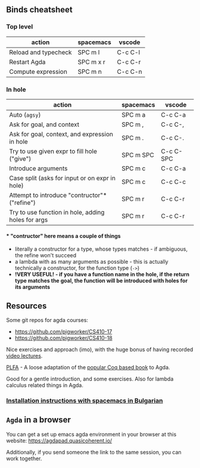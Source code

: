 ## Binds cheatsheet
### Top level
| action               | spacemacs   | vscode  |
|----------------------|-------------|---------|
| Reload and typecheck | SPC m l     | C-c C-l |
| Restart Agda         | SPC m x r   | C-c C-r |
| Compute expression   | SPC m n     | C-c C-n |

### In hole
| action                                             | spacemacs | vscode    |
|----------------------------------------------------|-----------|-----------|
| Auto (`agsy`)                                      | SPC m a   | C-c C-a   |
| Ask for goal, and context                          | SPC m ,   | C-c C-,   |
| Ask for goal, context, and expression in hole      | SPC m .   | C-c C-.   |
| Try to use given expr to fill hole ("give")        | SPC m SPC | C-c C-SPC |
| Introduce arguments                                | SPC m c   | C-c C-a   |
| Case split (asks for input or on expr in hole)     | SPC m c   | C-c C-c   |
| Attempt to introduce "contructor"\* ("refine")     | SPC m r   | C-c C-r   |
| Try to use function in hole, adding holes for args | SPC m r   | C-c C-r   |


#### \* "contructor" here means a couple of things
  * literally a constructor for a type, whose types matches - if ambiguous, the refine won't succeed
  * a lambda with as many arguments as possible - this is actually technically a constructor, for the function type (`->`)
  * **!VERY USEFUL! - if you have a function name in the hole, if the return type matches the goal, the function will be introduced with holes for its arguments**

## Resources
Some git repos for agda courses:
* https://github.com/pigworker/CS410-17
* https://github.com/pigworker/CS410-18

Nice exercises and approach (imo), with the huge bonus of having recorded [video lectures](https://github.com/pigworker/CS410-17#lecture-videos-on-youtube).

[PLFA](https://plfa.github.io/) - A loose adaptation of the [popular Coq based book](https://softwarefoundations.cis.upenn.edu/) to Agda.

Good for a gentle introduction, and some exercises. Also for lambda calculus related things in Agda.

### [Installation instructions with spacemacs in Bulgarian](https://gist.github.com/googleson78/85ce1a8a5d1480c9eb44c5f112cd7ac7)

## `Agda` in a browser
You can get a set up emacs agda environment in your browser at this website:
https://agdapad.quasicoherent.io/

Additionally, if you send someone the link to the same session, you can work together.
